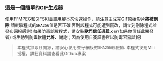 ### 這是一個簡單的GIF生成器
使用FFMPEG和GIFSKI並調用腳本來快速操作，請注意生成完GIF原始影片**將被刪除**
請較驗程式的`SHA256`值是否正確
否則該程式可能遭到竄改，請立刻刪除程式並發布回報感謝!
如果防毒誤殺程式，請安裝**歐門信任憑證.cer**(如果你信任此開發者)
或手動到防毒軟體**允許**．謝謝；因為使用自簽証書所以防毒容易誤報!
> 本程式無毒且開源，請安心使用並仔細核對``SHA256``較驗值.
> 本程式使用MIT授權，詳細資料請查看此Github專案
